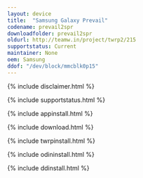 ```yaml
---
layout: device
title:  "Samsung Galaxy Prevail"
codename: prevail2spr
downloadfolder: prevail2spr
oldurl: http://teamw.in/project/twrp2/215
supportstatus: Current
maintainer: None
oem: Samsung
ddof: "/dev/block/mmcblk0p15"
---
```


{% include disclaimer.html %}

{% include supportstatus.html %}

{% include appinstall.html %}

{% include download.html %}

{% include twrpinstall.html %}

{% include odininstall.html %}

{% include ddinstall.html %}
